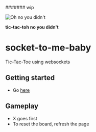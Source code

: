 ####### wip

![Oh no you didn't](http://socket-to-me.herokuapp.com/images/logo-image.png)

**tic-tac-toh no you didn't**

# socket-to-me-baby
Tic-Tac-Toe using websockets

## Getting started
- Go [here](http://socket-to-me.herokuapp.com)

## Gameplay
- X goes first
- To reset the board, refresh the page
